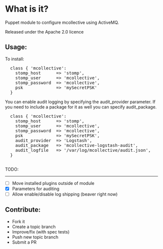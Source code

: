 What is it?
===========

Puppet module to configure mcollective using ActiveMQ.

Released under the Apache 2.0 licence

Usage:
------

To install:
<pre>
  class { 'mcollective':
    stomp_host      => 'stomp',
    stomp_user      => 'mcollective',
    stomp_password  => 'mcollective',
    psk             => 'mySecretPSK'
  }
</pre>

You can enable audit logging by specifying the audit_provider parameter.  If
you need to include a package for it as well you can specify audit_package.
<pre>
  class { 'mcollective':
    stomp_host      => 'stomp',
    stomp_user      => 'mcollective',
    stomp_password  => 'mcollective',
    psk             => 'mySecretPSK',
    audit_provider  => 'Logstash',
    audit_package   => 'mcollective-logstash-audit',
    audit_logfile   => '/var/log/mcollective/audit.json',
  }
  
</pre>

TODO:
____
- [ ] Move installed plugins outside of module
- [x] Parameters for auditing
- [ ] Allow enable/disable log shipping (beaver right now)

Contribute:
-----------
* Fork it
* Create a topic branch
* Improve/fix (with spec tests)
* Push new topic branch
* Submit a PR
